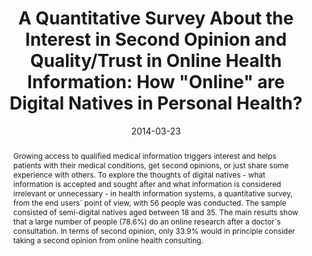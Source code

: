 ---
abstract: Growing access to qualified medical information triggers interest and helps
  patients with their medical conditions, get second opinions, or just share some
  experience with others. To explore the thoughts of digital natives - what information
  is accepted and sought after and what information is considered irrelevant or unnecessary
  - in health information systems, a quantitative survey, from the end users´ point
  of view, with 56 people was conducted. The sample consisted of semi-digital natives
  aged between 18 and 35. The main results show that a large number of people (78.6%)
  do an online research after a doctor´s consultation. In terms of second opinion,
  only 33.9% would in principle consider taking a second opinion from online health
  consulting.
authors:
- René Baranyi
- Dennis Matthias Binder
- Nadja Lederer
- Thomas Grechenig
date: '2014-03-23'
featured: false
links:
- name: Publik
  url: https://publik.tuwien.ac.at/showentry.php?ID=235990&lang=1
publication_types:
- '0'
publishDate: '2014-03-23'
title: 'A Quantitative Survey About the Interest in Second Opinion and Quality/Trust
  in Online Health Information: How "Online" are Digital Natives in Personal Health?'
url_pdf: ''
---